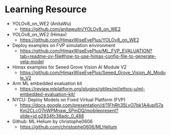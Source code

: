 # Learning Resource

* YOLOv8_on_WE2 (AnitaWu)
  * https://github.com/anitawuitri/YOLOv8_on_WE2
* YOLOv8_on_WE2 (Himax)
  * https://github.com/HimaxWiseEyePlus/YOLOv8_on_WE2
* Deploy examples on FVP simulation environment
  * https://github.com/HimaxWiseEyePlus/ML_FVP_EVALUATION?tab=readme-ov-file#how-to-use-himax-config-file-to-generate-vela-model
* Himax examples for Seeed Grove Vision AI Module V2
  * https://github.com/HimaxWiseEyePlus/Seeed_Grove_Vision_AI_Module_V2
* Arm ML embedded evaluation kit
  * https://review.mlplatform.org/plugins/gitiles/ml/ethos-u/ml-embedded-evaluation-kit/
* NYCU: Deploy Models on Fixed Virtual Platform (FVP)
  * https://docs.google.com/presentation/d/11FhRh35LyO7bk1A4upI57aKm2CLcO7nWPMnaw_SPmDQ/mobilepresent?slide=id.g2834fc38adc_0_488
* Github: ML Helium by christophe0606  
  * https://github.com/christophe0606/MLHelium
